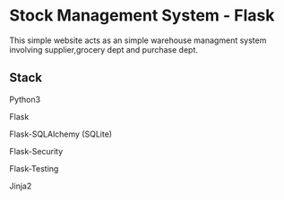 Stock Management System - Flask
=====================

This simple website acts as an simple warehouse managment system involving supplier,grocery dept and purchase dept.

Stack
----------
Python3

Flask

Flask-SQLAlchemy (SQLite)

Flask-Security

Flask-Testing

Jinja2

